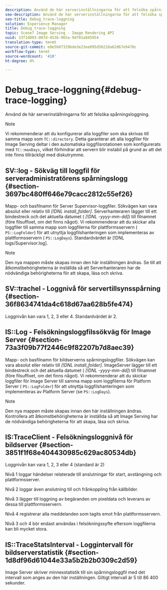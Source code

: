 ```yaml
---
description: Använd de här serverinställningarna för att felsöka spårningsloggning.
seo-description: Använd de här serverinställningarna för att felsöka spårningsloggning.
seo-title: Debug_trace-loggning
solution: Experience Manager
title: Debug_trace-loggning
topic: Scene7 Image Serving - Image Rendering API
uuid: 33f1d093-007d-453b-965a-9d701a845954
translation-type: tm+mt
source-git-commit: e8e5b07329bde3e23ee095d5022da62d67e9478c
workflow-type: tm+mt
source-wordcount: '410'
ht-degree: 0%

---
```



# Debug_trace-loggning{#debug-trace-logging}

Använd de här serverinställningarna för att felsöka spårningsloggning.

>[!NOTE]
>
>Vi rekommenderar att du konfigurerar alla loggfiler som ska skrivas till samma mapp som `TC::directory`. Detta garanterar att alla loggfiler för Image Serving deltar i den automatiska loggfilsrotationen som konfigurerats med `TC::maxDays`, vilket förhindrar att servern blir instabil på grund av att det inte finns tillräckligt med diskutrymme.

## SV::log - Sökväg till loggfil för serveradministratörens spårningslogg {#section-3697bc480ff646e79cacc2812c55ef26}

Mapp- och basfilnamn för Server Supervisor-loggfiler. Sökvägen kan vara absolut eller relativ till *[!DNL install_folder]*. Serverhanteraren lägger till ett bindestreck och det aktuella datumet ( *[!DNL -yyyy-mm-dd]*) till filnamnet (före filsuffixet, om det finns något). Vi rekommenderar att du skickar alla loggfiler till samma mapp som loggfilerna för plattformsservern ( `PS::LogFolder`) för att utnyttja loggfilshanteringen som implementeras av plattformsservern ( `PS::LogDays`). Standardvärdet är [!DNL logs/Supervisor.log].

>[!NOTE]
>
>Den nya mappen måste skapas innan den här inställningen ändras. Se till att åtkomstbehörigheterna är inställda så att Serverhanteraren har de nödvändiga behörigheterna för att skapa, läsa och skriva.

## SV::trachel - Loggnivå för servertillsynsspårning {#section-36f8634741da4c618d67aa628b5fe474}

Loggnivån kan vara 1, 2, 3 eller 4. Standardvärdet är 2.

## IS::Log - Felsökningsloggfilssökväg för Image Server {#section-73a3f09b77f2446c9f82207b7d8aec39}

Mapp- och basfilnamn för bildserverns spårningsloggfiler. Sökvägen kan vara absolut eller relativ till *[!DNL install_folder]*. ImageServer lägger till ett bindestreck och det aktuella datumet ( *[!DNL -yyyy-mm-dd]*) till filnamnet (före filsuffixet, om det finns något). Vi rekommenderar att du skickar loggfiler för Image Server till samma mapp som loggfilerna för Platform Server ( `PS::LogFolder`) för att utnyttja loggfilshanteringen som implementeras av Platform Server (se `PS::LogDays`).

>[!NOTE]
>
>Den nya mappen måste skapas innan den här inställningen ändras. Kontrollera att åtkomstbehörigheterna är inställda så att Image Serving har de nödvändiga behörigheterna för att skapa, läsa och skriva.

## IS:TraceClient - Felsökningsloggnivå för bildserver {#section-3851f1f68e404430985c629ac80534db}

Loggnivån kan vara 1, 2, 3 eller 4 (standard är 2)

Nivå 1 loggar händelser relaterade till anslutningar för start, avstängning och plattformsserver.

Nivå 2 loggar även anslutning till och frånkoppling från källbilder.

Nivå 3 lägger till loggning av begäranden om pixeldata och leverans av dessa till plattformsservern.

Nivå 4 registrerar alla meddelanden som tagits emot från plattformsservern.

Nivå 3 och 4 bör endast användas i felsökningssyfte eftersom loggfilerna kan bli mycket stora.

## IS::TraceStatsInterval - Loggintervall för bildserverstatistik {#section-1d8df96d61044e33a5b2b2b0309c2d59}

Image Server skriver minnesstatistik till sin spårningsloggfil med det intervall som anges av den här inställningen. Giltigt intervall är 5 till 86 400 sekunder.
